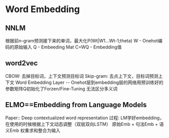 # Word Embedding

## NNLM
根据前n-gram预测接下来的单词，最大化P(Wt|W1...Wt-1;theta)
W - Onehot编码的原始输入
Q - Embeeding Mat
C=WQ - Embedding值

## word2vec
CBOW: 去掉目标词，上下文预测目标词
Skip-gram: 去点上下文，目标词预测上下文
Word Embedding Layer -- Onehot层到embedding层的网络用预训练好的参数矩阵Q初始化了Forzen/Fine-Tuning
无法区分多义词

## ELMO==Embedding from Language Models
Paper:: Deep contextualized word representation
过程: LM学好embedding，在使用的时候根据上下文动态调整（双层双向LSTM）
原始Emb + 句法Emb + 语义Emb 权重求和整合为输入


